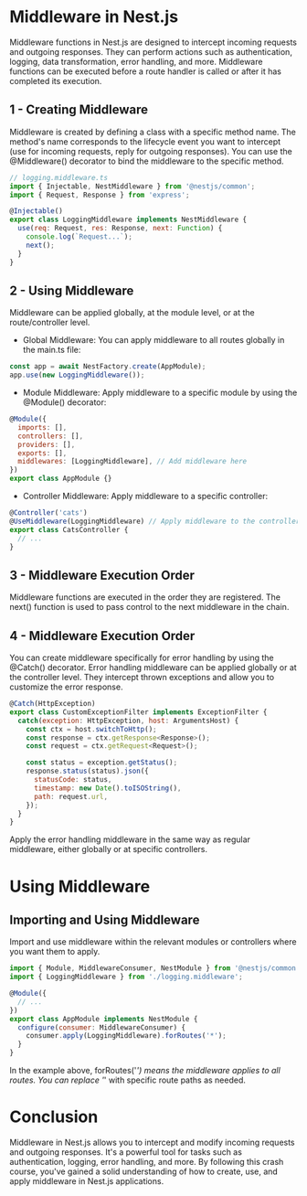 # Middleware in Nest.js

Middleware functions in Nest.js are designed to intercept incoming requests and outgoing responses. They can perform actions such as authentication, logging, data transformation, error handling, and more. Middleware functions can be executed before a route handler is called or after it has completed its execution.

## 1 - Creating Middleware

Middleware is created by defining a class with a specific method name. The method's name corresponds to the lifecycle event you want to intercept (use for incoming requests, reply for outgoing responses). You can use the @Middleware() decorator to bind the middleware to the specific method.

```javascript
// logging.middleware.ts
import { Injectable, NestMiddleware } from '@nestjs/common';
import { Request, Response } from 'express';

@Injectable()
export class LoggingMiddleware implements NestMiddleware {
  use(req: Request, res: Response, next: Function) {
    console.log(`Request...`);
    next();
  }
}
```

## 2 - Using Middleware

Middleware can be applied globally, at the module level, or at the route/controller level.

- Global Middleware: You can apply middleware to all routes globally in the main.ts file:

```javascript
const app = await NestFactory.create(AppModule);
app.use(new LoggingMiddleware());

```

- Module Middleware: Apply middleware to a specific module by using the @Module() decorator:

```javascript
@Module({
  imports: [],
  controllers: [],
  providers: [],
  exports: [],
  middlewares: [LoggingMiddleware], // Add middleware here
})
export class AppModule {}

```

- Controller Middleware: Apply middleware to a specific controller:

```javascript
@Controller('cats')
@UseMiddleware(LoggingMiddleware) // Apply middleware to the controller
export class CatsController {
  // ...
}

```

## 3 - Middleware Execution Order

Middleware functions are executed in the order they are registered. The next() function is used to pass control to the next middleware in the chain.

## 4 - Middleware Execution Order

You can create middleware specifically for error handling by using the @Catch() decorator. Error handling middleware can be applied globally or at the controller level. They intercept thrown exceptions and allow you to customize the error response.

```javascript
@Catch(HttpException)
export class CustomExceptionFilter implements ExceptionFilter {
  catch(exception: HttpException, host: ArgumentsHost) {
    const ctx = host.switchToHttp();
    const response = ctx.getResponse<Response>();
    const request = ctx.getRequest<Request>();

    const status = exception.getStatus();
    response.status(status).json({
      statusCode: status,
      timestamp: new Date().toISOString(),
      path: request.url,
    });
  }
}

```

Apply the error handling middleware in the same way as regular middleware, either globally or at specific controllers.

# Using Middleware

## Importing and Using Middleware

Import and use middleware within the relevant modules or controllers where you want them to apply.

```javascript
import { Module, MiddlewareConsumer, NestModule } from '@nestjs/common';
import { LoggingMiddleware } from './logging.middleware';

@Module({
  // ...
})
export class AppModule implements NestModule {
  configure(consumer: MiddlewareConsumer) {
    consumer.apply(LoggingMiddleware).forRoutes('*');
  }
}

```

In the example above, forRoutes('*') means the middleware applies to all routes. You can replace '*' with specific route paths as needed.

# Conclusion

Middleware in Nest.js allows you to intercept and modify incoming requests and outgoing responses. It's a powerful tool for tasks such as authentication, logging, error handling, and more. By following this crash course, you've gained a solid understanding of how to create, use, and apply middleware in Nest.js applications.